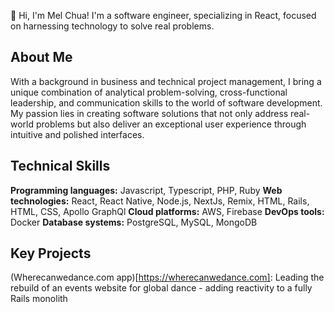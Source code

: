 👋 Hi, I'm Mel Chua! I'm a software engineer, specializing in React, focused on harnessing technology to solve real problems.

## About Me
With a background in business and technical project management, I bring a unique combination of analytical problem-solving, cross-functional leadership, and communication skills to the world of software development. My passion lies in creating software solutions that not only address real-world problems but also deliver an exceptional user experience through intuitive and polished interfaces.

## Technical Skills
**Programming languages:** Javascript, Typescript, PHP, Ruby
**Web technologies:** React, React Native, Node.js, NextJs, Remix, HTML, Rails, HTML, CSS, Apollo GraphQl
**Cloud platforms:** AWS, Firebase
**DevOps tools:** Docker
**Database systems:** PostgreSQL, MySQL, MongoDB

## Key Projects
(Wherecanwedance.com app)[https://wherecanwedance.com]: Leading the rebuild of an events website for global dance - adding reactivity to a fully Rails monolith
